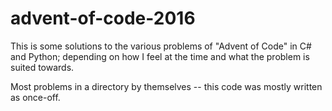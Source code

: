 # advent-of-code-2016
This is some solutions to the various problems of "Advent of Code" in C# and Python; depending on how I feel at the time and what the problem is suited towards.

Most problems in a directory by themselves -- this code was mostly written as once-off.
